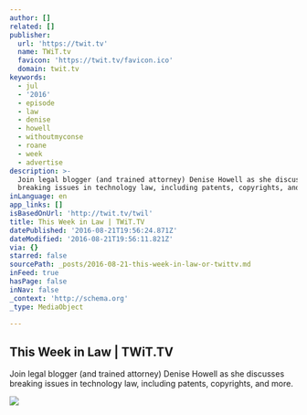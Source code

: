 ```yaml
---
author: []
related: []
publisher:
  url: 'https://twit.tv'
  name: TWiT.tv
  favicon: 'https://twit.tv/favicon.ico'
  domain: twit.tv
keywords:
  - jul
  - '2016'
  - episode
  - law
  - denise
  - howell
  - withoutmyconse
  - roane
  - week
  - advertise
description: >-
  Join legal blogger (and trained attorney) Denise Howell as she discusses
  breaking issues in technology law, including patents, copyrights, and more.
inLanguage: en
app_links: []
isBasedOnUrl: 'http://twit.tv/twil'
title: This Week in Law | TWiT.TV
datePublished: '2016-08-21T19:56:24.871Z'
dateModified: '2016-08-21T19:56:11.821Z'
via: {}
starred: false
sourcePath: _posts/2016-08-21-this-week-in-law-or-twittv.md
inFeed: true
hasPage: false
inNav: false
_context: 'http://schema.org'
_type: MediaObject

---
```

<article style=""><h1>This Week in Law | TWiT.TV</h1><p>Join legal blogger (and trained attorney) Denise Howell as she discusses breaking issues in technology law, including patents, copyrights, and more.</p><img src="https://elroy.twit.tv/sites/default/files/styles/twit_album_art_600x600/public/images/shows/this_week_in_law/album_art/twil1400-6-2016.jpg?itok=lp9Q_8BA" /></article>